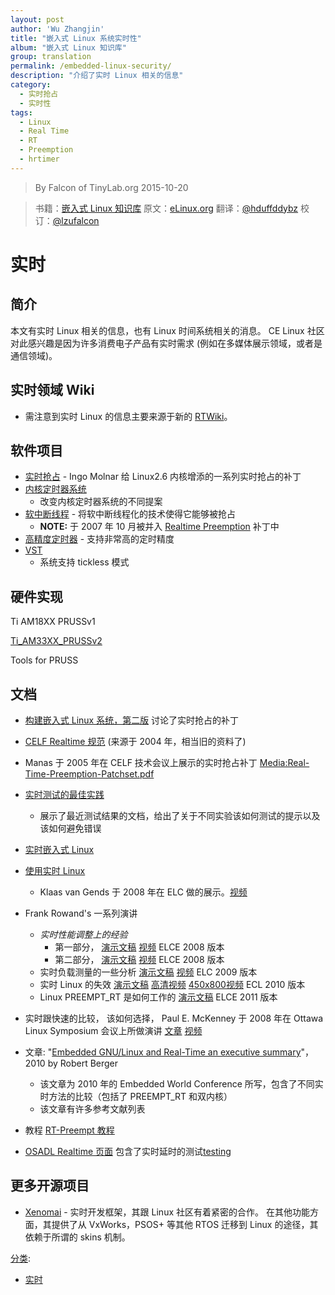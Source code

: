 ```yaml
---
layout: post
author: 'Wu Zhangjin'
title: "嵌入式 Linux 系统实时性"
album: "嵌入式 Linux 知识库"
group: translation
permalink: /embedded-linux-security/
description: "介绍了实时 Linux 相关的信息"
category:
  - 实时抢占
  - 实时性
tags:
  - Linux
  - Real Time
  - RT
  - Preemption
  - hrtimer
---
```


> By Falcon of TinyLab.org
> 2015-10-20

> 书籍：[嵌入式 Linux 知识库](http://tinylab.gitbooks.io/elinux)
> 原文：[eLinux.org](http://eLinux.org/Real_Time "http://eLinux.org/Real_Time")
> 翻译：[@hduffddybz](https://github.com/hduffddybz)
> 校订：[@lzufalcon](https://github.com/lzufalcon)


# 实时

## 简介

本文有实时 Linux 相关的信息，也有 Linux 时间系统相关的消息。 CE Linux 社区对此感兴趣是因为许多消费电子产品有实时需求 (例如在多媒体展示领域，或者是通信领域)。


## 实时领域 Wiki

-   需注意到实时 Linux 的信息主要来源于新的 [RTWiki](http://rt.wiki.kernel.org/)。


## 软件项目

-   [实时抢占](http://eLinux.org/Realtime_Preemption "Realtime Preemption") -
    Ingo Molnar 给 Linux2.6 内核增添的一系列实时抢占的补丁
-   [内核定时器系统](http://eLinux.org/Kernel_Timer_Systems "内核定时器系统")
    - 改变内核定时器系统的不同提案
-   [软中断线程](http://eLinux.org/Soft_IRQ_Threads "软中断线程") -
    将软中断线程化的技术使得它能够被抢占
    -   **NOTE:** 于 2007 年 10 月被并入 [Realtime Preemption](http://eLinux.org/Realtime_Preemption "Realtime Preemption") 补丁中
-   [高精度定时器](http://eLinux.org/High_Resolution_Timers "高精度定时器") - 支持非常高的定时精度
-   [VST](http://eLinux.org/Variable_Scheduling_Timeouts "Variable Scheduling Timeouts")
    - 系统支持 tickless 模式


## 硬件实现

Ti AM18XX PRUSSv1

[Ti\_AM33XX\_PRUSSv2](http://tinylab.gitbooks.io/elinux/content/zh/dev_portals/Real_Time/Ti_AM33XX_PRUSSv2/Ti_AM33XX_PRUSSv2.html "Ti AM33XX PRUSSv2")

Tools for PRUSS




## 文档

-   [构建嵌入式 Linux 系统，第二版](http://www.amazon.com/Building-Embedded-Linux-Systems-Yaghmour/dp/0596529686)
    讨论了实时抢占的补丁
-   [CELF Realtime 规范](http://tree.celinuxforum.org/CelfPubWiki/RTSpecDraft_5fR2)
    (来源于 2004 年，相当旧的资料了)
-   Manas 于 2005 年在 CELF 技术会议上展示的实时抢占补丁
    [Media:Real-Time-Preemption-Patchset.pdf](http://eLinux.org/images/4/4e/Real-Time-Preemption-Patchset.pdf "Real-Time-Preemption-Patchset.pdf")
-   [实时测试的最佳实践](http://eLinux.org/Realtime_Testing_Best_Practices "Realtime Testing Best Practices")
    - 展示了最近测试结果的文档，给出了关于不同实验该如何测试的提示以及该如何避免错误
-   [实时嵌入式 Linux ](http://free-electrons.com/articles/realtime/)
-   [使用实时 Linux ](http://www.celinux.org/elc08_presentations/Using_Real-Time_Linux.KlaasVanGend.ELC2008.pdf)
    - Klaas van Gends 于 2008 年在 ELC 做的展示。[视频](http://free-electrons.com/pub/video/2008/elc/elc2008-klaas-van-gend-using-real-time-linux.ogg)
-   Frank Rowand's 一系列演讲
    -   *实时性能调整上的经验*
        -   第一部分，
            [演示文稿](http://tree.celinuxforum.org/CelfPubWiki/ELCEurope2008Presentations?action=AttachFile&do=get&target=adventures_in_real_time_performance_tuning_part_1-no_hidden.pdf)
            [视频](http://free-electrons.com/pub/video/2008/elce/elce2008-rowand-adventures-real-time-part1.ogv) ELCE 2008 版本
        -   第二部分，
            [演示文稿](http://tree.celinuxforum.org/CelfPubWiki/ELCEurope2008Presentations?action=AttachFile&do=get&target=adventures_in_real_time_performance_tuning_part_2-no_hidden.pdf)
            [视频](http://free-electrons.com/pub/video/2008/elce/elce2008-rowand-adventures-real-time-part2.ogv) ELCE 2008 版本
    -   实时负载测量的一些分析
        [演示文稿](http://tree.celinuxforum.org/CelfPubWiki/ELC2009Presentations?action=AttachFile&do=get&target=musings_on_analysis_of_measurements_of_a_real-time_workload.pdf)
        [视频](http://free-electrons.com/pub/video/2009/elce/elce2009-rowand-measurement-diagnostic-tools.ogv) ELC 2009 版本
    -   实时 Linux 的失效
        [演示文稿](http://eLinux.org/images/b/be/Real_time_linux_failure.pdf "Real time linux failure.pdf")
        [高清视频](http://free-electrons.com/pub/video/2011/elc/elc-2011-rowand-real-time-issues-i-cache-locks.webm)
        [450x800视频](http://free-electrons.com/pub/video/2011/elc/elc-2011-rowand-real-time-issues-i-cache-locks-x450p.webm) ECL 2010 版本
    -   Linux PREEMPT\_RT 是如何工作的
        [演示文稿](http://eLinux.org/images/5/51/Elce11_rowand.pdf "Elce11 rowand.pdf") ELCE 2011 版本
-   实时跟快速的比较， 该如何选择， Paul E. McKenney 于 2008 年在 Ottawa Linux Symposium 会议上所做演讲
    [文章](http://ols.fedoraproject.org/OLS/Reprints-2008/mckenney-reprint.pdf)
    [视频](http://free-electrons.com/pub/video/2008/ols/ols2008-paul-mckenney-real-time-vs-real-fast.ogg)

-   文章: "[Embedded GNU/Linux and Real-Time an executive summary](http://www.reliableembeddedsystems.com/pdfs/2010_03_04_rt_linux.pdf)"，2010 by Robert Berger
    -   该文章为 2010 年的 Embedded World Conference 所写，包含了不同实时方法的比较（包括了 PREEMPT_RT 和双内核）
    -   该文章有许多参考文献列表
-   教程 [ RT-Preempt 教程](http://eLinux.org/RT-Preempt_Tutorial "RT-Preempt Tutorial")
-   [ OSADL Realtime 页面](https://www.osadl.org/Realtime-Linux.projects-realtime-linux.0.html)
    包含了实时延时的测试[testing](https://www.osadl.org/Continuous-latency-monitoring.qa-farm-monitoring.0.html)


## 更多开源项目

-   [Xenomai](http://www.xenomai.org) - 实时开发框架，其跟 Linux 社区有着紧密的合作。 在其他功能方面，其提供了从 VxWorks，PSOS+ 等其他 RTOS 迁移到 Linux 的途径，其依赖于所谓的 skins 机制。


[分类](http://eLinux.org/Special:Categories "Special:Categories"):

-   [实时](http://eLinux.org/Category:Real_Time "Category:Real Time")
